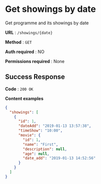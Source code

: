 # Get showings by date

Get programme and its showings by date

**URL** : `/showings/{date}`

**Method** : `GET`

**Auth required** : NO

**Permissions required** : None

## Success Response

**Code** : `200 OK`

**Content examples**


```json
{
  "showings": [
    {
      "id": 1,
      "dateAdd": "2019-01-13 13:57:38",
      "timeShow": "10:00",
      "movie": {
        "id": 1,
        "name": "First",
        "description": null,
        "age": null,
        "date_add": "2019-01-13 14:52:56"
      }
    }
  ]
}
```

